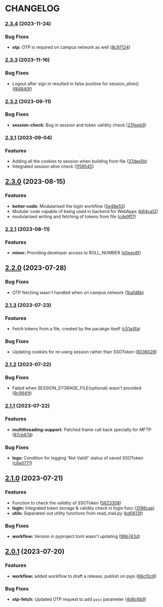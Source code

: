 # CHANGELOG

 ### [2.3.4](https://github.com/proffapt/iitkgp-erp-login-pypi/compare/v2.3.3...v2.3.4) (2023-11-24)


### Bug Fixes

* **otp:** OTP is required on campus network as well ([8c97124](https://github.com/proffapt/iitkgp-erp-login-pypi/commit/8c97124eb4bbff83978294971b36aaf6306b01ca))

 
 ### [2.3.3](https://github.com/proffapt/iitkgp-erp-login-pypi/compare/v2.3.2...v2.3.3) (2023-11-16)


### Bug Fixes

* Logout after sign in resulted in false positive for session_alive() ([f84840f](https://github.com/proffapt/iitkgp-erp-login-pypi/commit/f84840f1a1a41046e36a6b80d939921beaefb706))

 
 ### [2.3.2](https://github.com/proffapt/iitkgp-erp-login-pypi/compare/v2.3.1...v2.3.2) (2023-09-11)


### Bug Fixes

* **session-check:** Bug in session and token validity check ([231eeb9](https://github.com/proffapt/iitkgp-erp-login-pypi/commit/231eeb9e07930080a918eda8c737516d32a318a9))

 
 ### [2.3.1](https://github.com/proffapt/iitkgp-erp-login-pypi/compare/v2.3.0...v2.3.1) (2023-09-04)


### Features

* Adding all the cookies to session when building from file ([37dee5b](https://github.com/proffapt/iitkgp-erp-login-pypi/commit/37dee5ba5e885809795ba8a2d3b5fe8be017ae47))
* Integrated session alive check ([1f58545](https://github.com/proffapt/iitkgp-erp-login-pypi/commit/1f585459074f19d512769a9ee245eb2ec6d75f56))

 
 ## [2.3.0](https://github.com/proffapt/iitkgp-erp-login-pypi/compare/v2.2.1...v2.3.0) (2023-08-15)


### Features

* **better-code:** Modularised the login workflow ([5e48e55](https://github.com/proffapt/iitkgp-erp-login-pypi/commit/5e48e55d7285eb542253b66c6a00a911241b5dba))
* Modular code capable of being used in backend for WebApps ([b64ca12](https://github.com/proffapt/iitkgp-erp-login-pypi/commit/b64ca12a28a76b4850dbc342e30b7b8fc8a95346))
* modularised writing and fetching of tokens from file ([cde9ff7](https://github.com/proffapt/iitkgp-erp-login-pypi/commit/cde9ff7e18e0149a0af707eb31b82f3d647ad96f))

 
 ### [2.2.1](https://github.com/proffapt/iitkgp-erp-login-pypi/compare/v2.2.0...v2.2.1) (2023-08-11)


### Features

* **minor:** Providing developer access to ROLL_NUMBER ([e5eec6f](https://github.com/proffapt/iitkgp-erp-login-pypi/commit/e5eec6fb74ea30baca3e55b150283739ecf32e23))

 
 ## [2.2.0](https://github.com/proffapt/iitkgp-erp-login-pypi/compare/v2.1.3...v2.2.0) (2023-07-28)


### Bug Fixes

* OTP fetching wasn't handled when on campus network ([1bafd8b](https://github.com/proffapt/iitkgp-erp-login-pypi/commit/1bafd8bd0bbf53004fd89ab0cc0e0af39abb8ed9))

 
 ### [2.1.3](https://github.com/proffapt/iitkgp-erp-login-pypi/compare/v2.1.2...v2.1.3) (2023-07-23)


### Features

* Fetch tokens from a file, created by the pacakge itself ([c51a4fa](https://github.com/proffapt/iitkgp-erp-login-pypi/commit/c51a4fa7855bc945e2751d2d9c6c14d35fa3a5c6))


### Bug Fixes

* Updating cookies for re-using session rather than SSOToken ([8036028](https://github.com/proffapt/iitkgp-erp-login-pypi/commit/8036028192a1485f553becc9b377bd3bdcdf21d2))

 
 ### [2.1.2](https://github.com/proffapt/iitkgp-erp-login-pypi/compare/v2.1.1...v2.1.2) (2023-07-22)


### Bug Fixes

* Failed when SESSION_STORAGE_FILE(optional) wasn't provided ([9c9941f](https://github.com/proffapt/iitkgp-erp-login-pypi/commit/9c9941fab926195916506ae7101c07b045d9d579))

 
 ### [2.1.1](https://github.com/proffapt/iitkgp-erp-login-pypi/compare/v2.1.0...v2.1.1) (2023-07-22)


### Features

* **multithreading-support:** Patched frame call back specially for MFTP ([87cb67d](https://github.com/proffapt/iitkgp-erp-login-pypi/commit/87cb67daeafddf97f2b687d92c776627448b0b99))


### Bug Fixes

* **logs:** Condition for logging 'Not Valid!' status of saved SSOToken ([c6e0771](https://github.com/proffapt/iitkgp-erp-login-pypi/commit/c6e077115823cb83482ac298caed727c98fdeb47))

 
 ## [2.1.0](https://github.com/proffapt/iitkgp-erp-login-pypi/compare/v2.0.1...v2.1.0) (2023-07-21)


### Features

* Function to check the validity of SSOToken ([5623308](https://github.com/proffapt/iitkgp-erp-login-pypi/commit/56233081c5334b6205dba2f8a8abbc6368b32191))
* **login:** Integrated token storage & validity check in login func ([3198cae](https://github.com/proffapt/iitkgp-erp-login-pypi/commit/3198cae185af06b4e14dfd0fc1bf8a16b7d35d26))
* **utils:** Separated-out utility functions from read_mail.py ([bd0613f](https://github.com/proffapt/iitkgp-erp-login-pypi/commit/bd0613f8908ce4ebc96cf3648570b55ad44df31a))


### Bug Fixes

* **workflow:** Version in pyproject.toml wasn't updating ([99b743d](https://github.com/proffapt/iitkgp-erp-login-pypi/commit/99b743dc113ff386945604e839efdb433eb4a9d9))


 ## [2.0.1](https://github.com/proffapt/iitkgp-erp-login-pypi/compare/v2.0.0...v2.0.1) (2023-07-20)
 
 
### Features

* **workflow:** added workflow to draft a release, publish on pypi ([66cf0c8](https://github.com/proffapt/iitkgp-erp-login-pypi/commit/66cf0c8ff0d309499cb91110a369ae4dcfba5a63))

### Bug Fixes

* **otp-fetch:** Updated OTP request to add `pass` parameter ([4d8c6b9](https://github.com/proffapt/iitkgp-erp-login-pypi/commit/4d8c6b93ade4720b6daaf0876483a08722702bc5))
